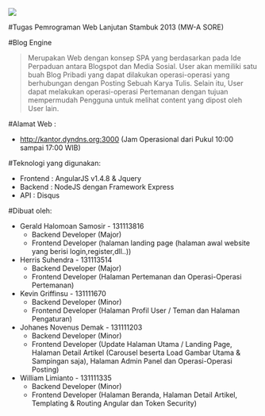 <a target='_blank' href= "https://david-dm.org/geraldsamosir/work"><img src='https://david-dm.org/geraldsamosir/work.svg'></a>

#Tugas Pemrograman Web Lanjutan Stambuk 2013 (MW-A SORE)

#Blog Engine
> Merupakan Web dengan konsep SPA yang berdasarkan pada Ide Perpaduan antara Blogspot dan Media Sosial.
> User akan memiliki satu buah Blog Pribadi yang dapat dilakukan operasi-operasi yang berhubungan dengan Posting Sebuah Karya Tulis. Selain itu, User dapat melakukan operasi-operasi Pertemanan dengan tujuan mempermudah Pengguna untuk melihat content yang dipost oleh User lain.

#Alamat Web : 
- http://kantor.dyndns.org:3000 (Jam Operasional dari Pukul 10:00 sampai 17:00 WIB)

#Teknologi yang digunakan:
- Frontend : AngularJS v1.4.8 & Jquery 
- Backend : NodeJS dengan Framework Express
- API : Disqus

#Dibuat oleh:
- Gerald Halomoan Samosir - 131113816
  - Backend Developer (Major)
  - Frontend Developer (halaman landing page (halaman awal website yang berisi login,register,dll..))
- Herris Suhendra - 131113514
  - Backend Developer (Major) 
  - Frontend Developer (Halaman Pertemanan dan Operasi-Operasi Pertemanan)
- Kevin Griffinsu - 131111670 
  - Backend Developer (Minor) 
  - Frontend Developer (Halaman Profil User / Teman dan Halaman Pengaturan)
- Johanes Novenus Demak - 131111203
  - Backend Developer (Minor) 
  - Frontend Developer (Update Halaman Utama / Landing Page, Halaman Detail Artikel (Carousel beserta Load Gambar Utama & Sampingan saja), Halaman Admin Panel dan Operasi-Operasi Posting)
- William Limianto - 131111335
  - Backend Developer (Minor)
  - Frontend Developer (Halaman Beranda, Halaman Detail Artikel,  Templating & Routing Angular dan Token Security)
